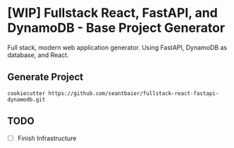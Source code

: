 # [WIP] Fullstack React, FastAPI, and DynamoDB - Base Project Generator

Full stack, modern web application generator. Using FastAPI, DynamoDB as database, and React.

## Generate Project

```shell
cookiecutter https://github.com/seantbaier/fullstack-react-fastapi-dynamodb.git
```

## TODO

- [ ] Finish Infrastructure
